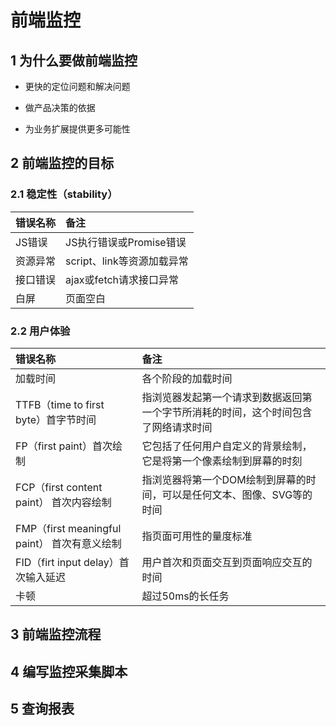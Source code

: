 # 前端监控

## 1 为什么要做前端监控

- 更快的定位问题和解决问题

- 做产品决策的依据

- 为业务扩展提供更多可能性

## 2 前端监控的目标

### 2.1 稳定性（stability）

错误名称 | 备注
:-|:-
JS错误 | JS执行错误或Promise错误
资源异常 | script、link等资源加载异常
接口错误 | ajax或fetch请求接口异常
白屏 | 页面空白

### 2.2 用户体验

错误名称 | 备注
:-|:-
加载时间 | 各个阶段的加载时间
TTFB（time to first byte）首字节时间 | 指浏览器发起第一个请求到数据返回第一个字节所消耗的时间，这个时间包含了网络请求时间
FP（first paint）首次绘制 | 它包括了任何用户自定义的背景绘制，它是将第一个像素绘制到屏幕的时刻
FCP（first content paint） 首次内容绘制 | 指浏览器将第一个DOM绘制到屏幕的时间，可以是任何文本、图像、SVG等的时间
FMP（first meaningful paint） 首次有意义绘制 | 指页面可用性的量度标准
FID（firt input delay）首次输入延迟 | 用户首次和页面交互到页面响应交互的时间
卡顿 | 超过50ms的长任务

## 3 前端监控流程

## 4 编写监控采集脚本

## 5 查询报表
